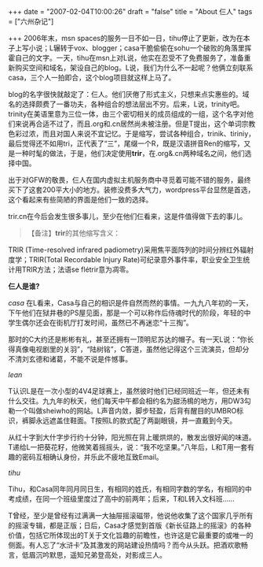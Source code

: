 +++
date = "2007-02-04T10:00:26"
draft = "false"
title = "About 仨人"
tags = ["六州杂记"]

+++
2006年末，msn spaces的服务一日不如一日，tihu停止了更新，改为在本子上写小说；L辗转于vox、blogger；casa干脆偷偷在sohu一个破败的角落里挥霍自己的文字。一天，tihu在msn上对L说，他实在忍受不了免费服务了，准备重新购买空间和域名，架设自己的blog。L说，我们为什么不一起呢？他俩立刻联系casa，三个人一拍即合，这个blog项目就这样上马了。
  
blog的名字很快就敲定了：仨人。他们厌倦了形式主义，只想来点实惠些的。域名的选择颇费了一番功夫，各种组合的想法层出不穷。后来，L说，trinity吧。trinity在美语里意为三位一体，由三个密切相关的成员组成的一组，这个名字对他们来说再合适不过了，而且.org和.cn居然尚未被注册。但是T提出，这个单词宗教色彩过浓，而且对国人来说不宜记忆。于是缩写，尝试各种组合，trinik、tiriniy，最后觉得还不如用tri，正代表了“三”，尾缀一个R，既是汉语拼音Ren的缩写，又是一种时髦的做法，于是，他们决定使用**trir**，在.org&.cn两种域名之间，他们选择中国。
  
出于对GFW的敬畏，仨人在国内虚拟主机服务商中寻觅着可能不错的服务，最终买下了这套200平大小的地方。装修没费多大气力，wordpress平台显然是首选，这个看起来有些简陋的界面是他们一致的选择。
  
trir.cn在今后会发生很多事儿，至少在他们仨看来，这是件值得做下去的事儿。
  
> 【备注】**trir**的其他缩写含义：
  
TRIR (Time-resolved infrared padiometry)采用焦平面阵列的时间分辨红外辐射度学；TRIR(Total Recordable Injury Rate)可纪录意外事件率，职业安全卫生统计用TRIR方法；法语se flétrir意为凋零。
  
**仨人是谁?**
  
*casa*
在L看来，Casa与自己的相识是件自然而然的事情。一九九八年初的一天，下午他们在狱井巷的PS屋见面，那是一个可以称作后侍魂时代的阶段，年轻的中学生偶尔还会在街机厅打发时间，虽然已不再迷恋“十三掏”。

那时的C大约还是彬彬有礼，甚至还拥有一顶明尼苏达的帽子。有一天L说：“你长得真像电视剧里的关羽”，“陆树铭”，C答道，虽然他记得这个三流演员，但却分不清刘玄德和诸葛，不能不说是件憾事。


*lean*

T认识L是在一次小型的4V4足球赛上，虽然彼时他们已经同班近一年，但还未有什么交往。九九年的秋天，他们每天中午都会相约名为甜汤樢的地方，用DW3勾勒一个叫做sheiwho的网站。L声音内敛，脚步轻盈，后背有醒目的UMBRO标识，裤脚永远遮盖住鞋面。T按照L的款式配了两副眼镜，并一直戴到今天。

从红十字到大什字步行约十分钟，阳光照在背上暖烘烘的，散发出很好闻的味道。T递给L一把葵花籽，他微笑着摇摇头，说：“我不吃坚果。”八年后，L和T用一套有趣的密码互相确认身份，并乐此不疲地互致Email。


*tihu*

Tihu，和Casa同年同月同日生，有相同的姓氏，有相同字数的学名，有相同的中考成绩，在同一个班级里度过了高中的前两年；后来，T和L转入文科班……

T曾经，至少是曾经有过满满一大抽屉摇滚磁带，他说他收集了这个国家几乎所有的摇滚专辑，都是正版；日后，Casa才感觉到首版《新长征路上的摇滚》的各种价值，包括它所体现出的T关于文化旨趣的前瞻性，也许这是它最重要的或唯一的侧面。有人忘了“水浒卡”及其激发的网站建设热情吗？而今从头跃。把酒欢歌畅言，低眉沉吟默思，遥知兄弟登高处，对影成三人。